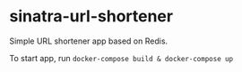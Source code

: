 # sinatra-url-shortener

Simple URL shortener app based on Redis.


To start app, run `docker-compose build & docker-compose up`
